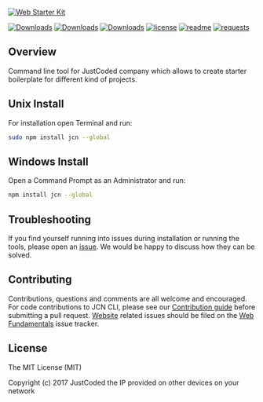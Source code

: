 [![Web Starter Kit](https://cloud.githubusercontent.com/assets/25930200/24800100/4fb5c49e-1ba7-11e7-982f-578699121d9b.png)](https://github.com/justcoded/npm-jcn/releases)



[![Downloads](https://img.shields.io/npm/dm/jcn.svg)](https://www.npmjs.com/package/jcn) [![Downloads](https://img.shields.io/npm/v/jcn.svg)](https://www.npmjs.com/package/jcn) [![Downloads](https://img.shields.io/node/v/jcn.svg)](https://www.npmjs.com/package/jcn) [![license](http://img.shields.io/badge/license-MIT-blue.svg)](LICENSE)  [![readme](http://img.shields.io/badge/readme-md-blue.svg)](/README.md) [![requests](http://img.shields.io/badge/PRs-welcome-green.svg)](/pulls)


## Overview

Command line tool for JustCoded company which allows to create starter boilerplate for different kind of projects.


## Unix Install

For installation open Terminal and run:

```sh
sudo npm install jcn --global
```


## Windows Install

Open a Command Prompt as an Administrator and run:

```sh
npm install jcn --global
```


## Troubleshooting

If you find yourself running into issues during installation or running the tools, please open an [issue](https://github.com/justcoded/jcn/issues). We would be happy to discuss how they can be solved.


## Contributing

Contributions, questions and comments are all welcome and encouraged. For code contributions to JCN CLI, please see our [Contribution guide](CONTRIBUTING.md) before submitting a pull request. [Website](https://github.com/justcoded/jcn) related issues should be filed on the [Web Fundamentals](https://github.com/justcoded/jcn/issues) issue tracker.

## License

The MIT License (MIT)

Copyright (c) 2017 JustCoded the IP provided on other devices on your network